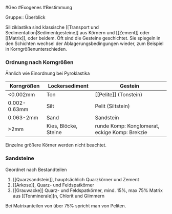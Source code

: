 #Geo #Exogenes #Bestimmung 

Gruppe:: Überblick

Siliziklastika sind klassische [[Transport und Sedimentation|Sedimentgesteine]] aus Körnern und [[Zement]] oder [[Matrix]], oder beidem. Oft sind die Gesteine geschichtet. Sie spiegeln in den Schichten wechsel der Ablagerungsbedingungen wieder, zum Beispiel in Korngrößenunterschieden.

### Ordnung nach Korngrößen

Ähnlich wie Einordnung bei Pyroklastika

| Korngrößen   | Lockersediment       | Gestein                                       |
| ------------ | -------------------- | --------------------------------------------- |
| <0.002mm     | Ton                  | [[Pelite]] (Tonstein)                          |
| 0.002-0.63mm | Silt                 | Pelit (Siltstein)                             |
| 0.063-2mm    | Sand                 | Sandstein                                     |
| >2mm         | Kies, Blöcke, Steine | runde Komp: Konglomerat, eckige Komp: Brekzie |

Einzelne größere Körner werden nicht beachtet.

### Sandsteine

Geordnet nach Bestandteilen

1. [[Quarzsandstein]], hauptsächlich Quarzkörner und Zement
2. [[Arkose]], Quarz- und Feldspatkörner
3. [[Grauwacke]] Quarz- und Feldspatkörner, mind. 15%, max 75% Matrix aus [[Tonminerale]]n, Chlorit und Glimmern

Bei Matrixanteilen von über 75% spricht man von Peliten.